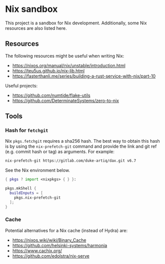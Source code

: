 # Nix sandbox

This project is a sandbox for Nix development.
Additionally, some Nix resources are also listed here.

## Resources

The following resources might be useful when writing Nix:

- <https://nixos.org/manual/nix/unstable/introduction.html>
- <https://teu5us.github.io/nix-lib.html>
- <https://fasterthanli.me/series/building-a-rust-service-with-nix/part-10>

Useful projects:

- <https://github.com/numtide/flake-utils>
- <https://github.com/DeterminateSystems/zero-to-nix>

## Tools

### Hash for `fetchgit`

Nix `pkgs.fetchgit` requires a sha256 hash. The best way to obtain this hash is by using the `nix-prefetch-git` command and provide the link and git ref (e.g. commit hash or tag) as arguments. For example:

```sh
nix-prefetch-git https://gitlab.com/duke-artiq/dax.git v6.7
```

See the Nix environment below.

```nix
{ pkgs ? import <nixpkgs> { } }:

pkgs.mkShell {
  buildInputs = [
    pkgs.nix-prefetch-git
  ];
}
```

### Cache

Potential alternatives for a Nix cache (instead of Hydra) are:

- <https://nixos.wiki/wiki/Binary_Cache>
- <https://github.com/helsinki-systems/harmonia>
- <https://www.cachix.org/>
- <https://github.com/edolstra/nix-serve>
